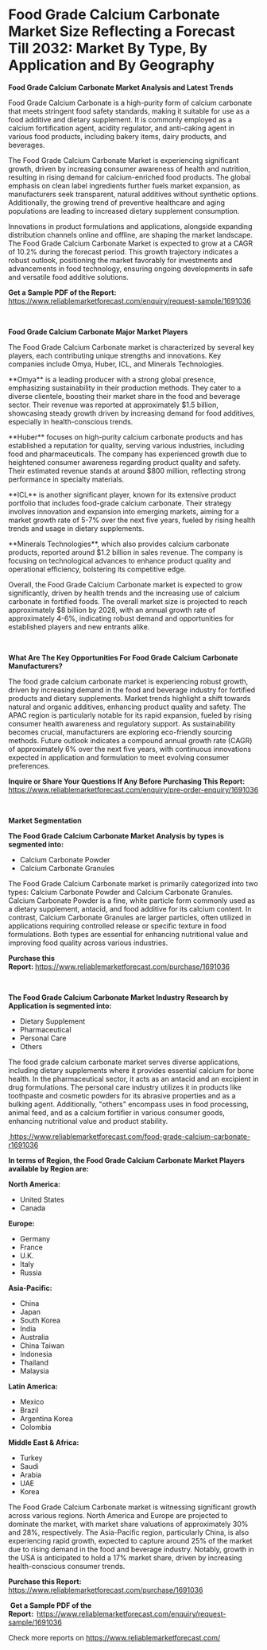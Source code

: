 <p><h1>Food Grade Calcium Carbonate Market Size Reflecting a Forecast Till 2032: Market By Type, By Application and By Geography</h1></p><p><strong>Food Grade Calcium Carbonate Market Analysis and Latest Trends</strong></p>
<p><p>Food Grade Calcium Carbonate is a high-purity form of calcium carbonate that meets stringent food safety standards, making it suitable for use as a food additive and dietary supplement. It is commonly employed as a calcium fortification agent, acidity regulator, and anti-caking agent in various food products, including bakery items, dairy products, and beverages.</p><p>The Food Grade Calcium Carbonate Market is experiencing significant growth, driven by increasing consumer awareness of health and nutrition, resulting in rising demand for calcium-enriched food products. The global emphasis on clean label ingredients further fuels market expansion, as manufacturers seek transparent, natural additives without synthetic options. Additionally, the growing trend of preventive healthcare and aging populations are leading to increased dietary supplement consumption.</p><p>Innovations in product formulations and applications, alongside expanding distribution channels online and offline, are shaping the market landscape. The Food Grade Calcium Carbonate Market is expected to grow at a CAGR of 10.2% during the forecast period. This growth trajectory indicates a robust outlook, positioning the market favorably for investments and advancements in food technology, ensuring ongoing developments in safe and versatile food additive solutions.</p></p>
<p><strong>Get a Sample PDF of the Report:&nbsp;</strong> <a href="https://www.reliablemarketforecast.com/enquiry/request-sample/1691036?utm_campaign=1885&utm_medium=2&utm_source=Github&utm_content=ia&utm_term=06012025&utm_id=food-grade-calcium-carbonate">https://www.reliablemarketforecast.com/enquiry/request-sample/1691036</a></p>
<p>&nbsp;</p>
<p><strong>Food Grade Calcium Carbonate Major Market Players</strong></p>
<p><p>The Food Grade Calcium Carbonate market is characterized by several key players, each contributing unique strengths and innovations. Key companies include Omya, Huber, ICL, and Minerals Technologies.</p><p>**Omya** is a leading producer with a strong global presence, emphasizing sustainability in their production methods. They cater to a diverse clientele, boosting their market share in the food and beverage sector. Their revenue was reported at approximately $1.5 billion, showcasing steady growth driven by increasing demand for food additives, especially in health-conscious trends.</p><p>**Huber** focuses on high-purity calcium carbonate products and has established a reputation for quality, serving various industries, including food and pharmaceuticals. The company has experienced growth due to heightened consumer awareness regarding product quality and safety. Their estimated revenue stands at around $800 million, reflecting strong performance in specialty materials.</p><p>**ICL** is another significant player, known for its extensive product portfolio that includes food-grade calcium carbonate. Their strategy involves innovation and expansion into emerging markets, aiming for a market growth rate of 5-7% over the next five years, fueled by rising health trends and usage in dietary supplements.</p><p>**Minerals Technologies**, which also provides calcium carbonate products, reported around $1.2 billion in sales revenue. The company is focusing on technological advances to enhance product quality and operational efficiency, bolstering its competitive edge.</p><p>Overall, the Food Grade Calcium Carbonate market is expected to grow significantly, driven by health trends and the increasing use of calcium carbonate in fortified foods. The overall market size is projected to reach approximately $8 billion by 2028, with an annual growth rate of approximately 4-6%, indicating robust demand and opportunities for established players and new entrants alike.</p></p>
<p>&nbsp;</p>
<p><strong>What Are The Key Opportunities For Food Grade Calcium Carbonate Manufacturers?</strong></p>
<p><p>The food grade calcium carbonate market is experiencing robust growth, driven by increasing demand in the food and beverage industry for fortified products and dietary supplements. Market trends highlight a shift towards natural and organic additives, enhancing product quality and safety. The APAC region is particularly notable for its rapid expansion, fueled by rising consumer health awareness and regulatory support. As sustainability becomes crucial, manufacturers are exploring eco-friendly sourcing methods. Future outlook indicates a compound annual growth rate (CAGR) of approximately 6% over the next five years, with continuous innovations expected in application and formulation to meet evolving consumer preferences.</p></p>
<p><strong>Inquire or Share Your Questions If Any Before Purchasing This Report:</strong> <a href="https://www.reliablemarketforecast.com/enquiry/pre-order-enquiry/1691036?utm_campaign=1885&utm_medium=2&utm_source=Github&utm_content=ia&utm_term=06012025&utm_id=food-grade-calcium-carbonate">https://www.reliablemarketforecast.com/enquiry/pre-order-enquiry/1691036</a></p>
<p>&nbsp;</p>
<p><strong>Market Segmentation</strong></p>
<p><strong>The Food Grade Calcium Carbonate Market Analysis by types is segmented into:</strong></p>
<p><ul><li>Calcium Carbonate Powder</li><li>Calcium Carbonate Granules</li></ul></p>
<p><p>The Food Grade Calcium Carbonate market is primarily categorized into two types: Calcium Carbonate Powder and Calcium Carbonate Granules. Calcium Carbonate Powder is a fine, white particle form commonly used as a dietary supplement, antacid, and food additive for its calcium content. In contrast, Calcium Carbonate Granules are larger particles, often utilized in applications requiring controlled release or specific texture in food formulations. Both types are essential for enhancing nutritional value and improving food quality across various industries.</p></p>
<p><strong>Purchase this Report:&nbsp;</strong><a href="https://www.reliablemarketforecast.com/purchase/1691036?utm_campaign=1885&utm_medium=2&utm_source=Github&utm_content=ia&utm_term=06012025&utm_id=food-grade-calcium-carbonate">https://www.reliablemarketforecast.com/purchase/1691036</a></p>
<p>&nbsp;</p>
<p><strong>The Food Grade Calcium Carbonate Market Industry Research by Application is segmented into:</strong></p>
<p><ul><li>Dietary Supplement</li><li>Pharmaceutical</li><li>Personal Care</li><li>Others</li></ul></p>
<p><p>The food grade calcium carbonate market serves diverse applications, including dietary supplements where it provides essential calcium for bone health. In the pharmaceutical sector, it acts as an antacid and an excipient in drug formulations. The personal care industry utilizes it in products like toothpaste and cosmetic powders for its abrasive properties and as a bulking agent. Additionally, "others" encompass uses in food processing, animal feed, and as a calcium fortifier in various consumer goods, enhancing nutritional value and product stability.</p></p>
<p><a href="https://www.reliablemarketforecast.com/food-grade-calcium-carbonate-r1691036?utm_campaign=1885&utm_medium=2&utm_source=Github&utm_content=ia&utm_term=06012025&utm_id=food-grade-calcium-carbonate">&nbsp;https://www.reliablemarketforecast.com/food-grade-calcium-carbonate-r1691036</a></p>
<p><strong>In terms of Region, the Food Grade Calcium Carbonate Market Players available by Region are:</strong></p>
<p>
    <p> <strong> North America: </strong>
        <ul>
            <li>United States</li>
            <li>Canada</li>
        </ul>
        </p> 
    <p> <strong> Europe: </strong>
        <ul>
            <li>Germany</li>
            <li>France</li>
            <li>U.K.</li>
            <li>Italy</li>
            <li>Russia</li>
        </ul>
        </p> 
    <p> <strong> Asia-Pacific: </strong>
        <ul>
            <li>China</li>
            <li>Japan</li>
            <li>South Korea</li>
            <li>India</li>
            <li>Australia</li>
            <li>China Taiwan</li>
            <li>Indonesia</li>
            <li>Thailand</li>
            <li>Malaysia</li>
        </ul>
        </p> 
    <p> <strong> Latin America: </strong>
        <ul>
            <li>Mexico</li>
            <li>Brazil</li>
            <li>Argentina Korea</li>
            <li>Colombia</li>
        </ul>
        </p> 
    <p> <strong> Middle East & Africa: </strong>
        <ul>
            <li>Turkey</li>
            <li>Saudi</li>
            <li>Arabia</li>
            <li>UAE</li>
            <li>Korea</li>
        </ul>
    </p>
    </p>
<p><p>The Food Grade Calcium Carbonate market is witnessing significant growth across various regions. North America and Europe are projected to dominate the market, with market share valuations of approximately 30% and 28%, respectively. The Asia-Pacific region, particularly China, is also experiencing rapid growth, expected to capture around 25% of the market due to rising demand in the food and beverage industry. Notably, growth in the USA is anticipated to hold a 17% market share, driven by increasing health-conscious consumer trends.</p></p>
<p><strong>Purchase this Report: </strong><a href="https://www.reliablemarketforecast.com/purchase/1691036?utm_campaign=1885&utm_medium=2&utm_source=Github&utm_content=ia&utm_term=06012025&utm_id=food-grade-calcium-carbonate">https://www.reliablemarketforecast.com/purchase/1691036</a></p>
<p>&nbsp;<strong>Get a Sample PDF of the Report:&nbsp;&nbsp;</strong><a href="https://www.reliablemarketforecast.com/enquiry/request-sample/1691036?utm_campaign=1885&utm_medium=2&utm_source=Github&utm_content=ia&utm_term=06012025&utm_id=food-grade-calcium-carbonate">https://www.reliablemarketforecast.com/enquiry/request-sample/1691036</a></p>
<p><strong></strong></p>
<p>Check more reports on <a href="https://www.reliablemarketforecast.com/?utm_campaign=1885&utm_medium=2&utm_source=Github&utm_content=ia&utm_term=06012025&utm_id=food-grade-calcium-carbonate">https://www.reliablemarketforecast.com/</a></p>